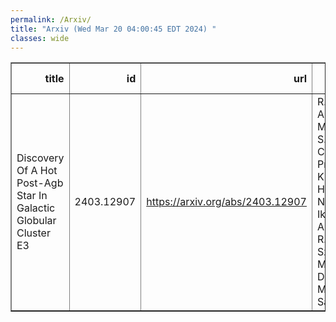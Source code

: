 ```yaml
---
permalink: /Arxiv/
title: "Arxiv (Wed Mar 20 04:00:45 EDT 2024) "
classes: wide
---
```

<table border="1" class="dataframe">
  <thead>
    <tr style="text-align: right;">
      <th>title</th>
      <th>id</th>
      <th>url</th>
      <th>authors</th>
      <th>Local Authors</th>
    </tr>
  </thead>
  <tbody>
    <tr>
      <td>Discovery Of A Hot Post-Agb Star In Galactic Globular Cluster E3</td>
      <td>2403.12907</td>
      <td><a href="https://arxiv.org/abs/2403.12907" target="_blank">https://arxiv.org/abs/2403.12907</a></td>
      <td>R. Kumar, A. Moharana, S. Piridi, A. C. Pradhan, K. G. Hełminiak, N. Ikonnikova, A. Dodin, R. Szczerba, M. Giersz, D. K. Ojha, M. R. Samal</td>
      <td>Anil Pradhan</td>
    </tr>
  </tbody>
</table>